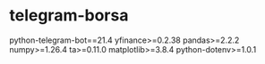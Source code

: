 # telegram-borsa
python-telegram-bot==21.4
yfinance>=0.2.38
pandas>=2.2.2
numpy>=1.26.4
ta>=0.11.0
matplotlib>=3.8.4
python-dotenv>=1.0.1
